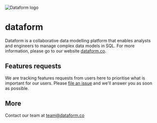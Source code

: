 ![Dataform logo](https://dataform.co/src/img/logo.png)

# dataform

Dataform is a collaborative data modelling platform that enables analysts and engineers to manage complex data models in SQL. For more information, please go to our website [dataform.co](https://dataform.co).


## Features requests
We are tracking features requests from users here to prioritise what is important for our users. Please [file an issue](https://github.com/tada-science/dataform/issues/new) and we'll answer you as soon as possible.


## More

Contact our team at [team@dataform.co](mailto:team@dataform.co)
